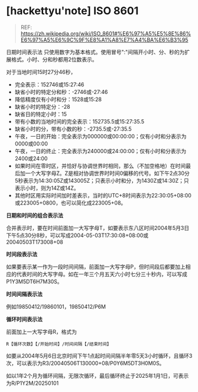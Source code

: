 # [hackettyu'note] ISO 8601

> REF: https://zh.wikipedia.org/wiki/ISO_8601#%E6%97%A5%E5%8E%86%E6%97%A5%E6%9C%9F%E8%A1%A8%E7%A4%BA%E6%B3%95


日期时间表示法
只使用数字为基本格式。使用冒号":"间隔开小时、分、秒的为扩展格式。小时、分和秒都用2位数表示。

对于当地时间15时27分46秒，

- 完全表示：152746或15:27:46
- 缺省小时的特定分和秒：-2746或-27:46
- 降低精度仅有小时和分：1528或15:28
- 缺省小时的特定分：-28
- 缺省日的特定小时：15
- 带有小数的当地时间的完全表示：152735.5或15:27:35.5
- 缺省小时的分，带有小数的秒：-2735.5或-27:35.5
- 午夜，一日的开始：完全表示为000000或00:00:00；仅有小时和分表示为0000或00:00
- 午夜，一日的终止：完全表示为240000或24:00:00；仅有小时和分表示为2400或24:00
- 如果时间在零时区，并恰好与协调世界时相同，那么（不加空格地）在时间最后加一个大写字母Z。Z是相对协调世界时时间0偏移的代号。如下午2点30分5秒表示为14:30:05Z或143005Z；只表示小时和分，为1430Z或14:30Z；只表示小时，则为14Z或14Z。
- 其他时区用实际时间加时差表示，当时的UTC+8时间表示为22:30:05+08:00或223005+0800，也可以简化成223005+08。

**日期和时间的组合表示法**

合并表示时，要在时间前面加一大写字母T，如要表示东八区时间2004年5月3日下午5点30分8秒，可以写成2004-05-03T17:30:08+08:00或20040503T173008+08

**时间段表示法**

如果要表示某一作为一段时间间隔，前面加一大写字母P，但时间段后都要加上相应的代表时间的大写字母。如在一年三个月五天六小时七分三十秒内，可以写成P1Y3M5DT6H7M30S。

**时间间隔表示法**

例如19850412/19860101，19850412/P6M

**循环时间表示法**

前面加上一大写字母R，格式为

```R【循环次数】【/开始时间】/时间间隔【/结束时间】```

如要从2004年5月6日北京时间下午1点起时间间隔半年零5天3小时循环，且循环3次，可以表示为R3/20040506T130000+08/P0Y6M5DT3H0M0S。

如以1年2个月为循环间隔，无限次循环，最后循环终止于2025年1月1日，可表示为R/P1Y2M/20250101